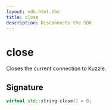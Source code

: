 ```yaml
---
layout: sdk.html.hbs
title: close
description: Disconnects the SDK
---
```


# close

Closes the current connection to Kuzzle.  

## Signature

```cpp
virtual std::string close() = 0;
```
